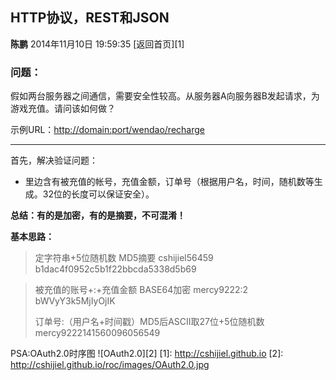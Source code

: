 ## HTTP协议，REST和JSON ##
**陈鹏** 2014年11月10日 19:59:35 [返回首页][1]

### 问题： ###
假如两台服务器之间通信，需要安全性较高。从服务器A向服务器B发起请求，为游戏充值。请问该如何做？

示例URL：[http://domain:port/wendao/recharge](http://domain:port/wendao/recharge)
* * *
首先，解决验证问题：
- 	里边含有被充值的帐号，充值金额，订单号（根据用户名，时间，随机数等生成。32位的长度可以保证安全）。

**总结：有的是加密，有的是摘要，不可混淆！**

**基本思路：**

> 定字符串+5位随机数 MD5摘要 
cshijiel56459 
b1dac4f0952c5b1f22bbcda5338d5b69 

> 被充值的账号+:+充值金额 BASE64加密 
mercy9222:2 
bWVyY3k5MjIyOjIK
> 
> 订单号:（用户名+时间戳）MD5后ASCII取27位+5位随机数 
mercy9222141560096056549


PSA:OAuth2.0时序图
![OAuth2.0][2]
[1]: http://cshijiel.github.io
[2]: http://cshijiel.github.io/roc/images/OAuth2.0.jpg
